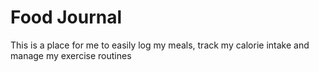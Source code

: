# Food Journal
This is a place for me to easily log my meals, track my calorie intake and manage my exercise routines

